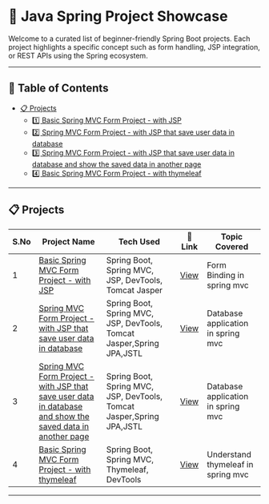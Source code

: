 # 🌿 Java Spring Project Showcase

Welcome to a curated list of beginner-friendly Spring Boot projects. Each project highlights a specific concept such as form handling, JSP integration, or REST APIs using the Spring ecosystem.

---

## 📘 Table of Contents

- [📋 Projects](#-projects)
  - [1️⃣ Basic Spring MVC Form Project - with JSP](#1️⃣-spring-mvc-form-project)
  - [2️⃣ Spring MVC Form Project - with JSP that save user data in database](#2️⃣-spring-mvc-form2-project)
  - [3️⃣ Spring MVC Form Project - with JSP that save user data in database and show the saved data in another page](#3️⃣-spring-mvc-form3-project)
  - [4️⃣ Basic Spring MVC Form Project - with thymeleaf](#4️⃣-spring-mvc-form4-project)

---

## 📋 Projects

| S.No | Project Name                                                                                                                               | Tech Used                                                             | 🔗 Link                            | Topic Covered                      |
| ---- | ------------------------------------------------------------------------------------------------------------------------------------------ | --------------------------------------------------------------------- | ---------------------------------- | ---------------------------------- |
| 1    | [Basic Spring MVC Form Project - with JSP](#1️⃣-spring-mvc-form-project)                                                                    | Spring Boot, Spring MVC, JSP, DevTools, Tomcat Jasper                 | [View](./1FormProject/README.md)   | Form Binding in spring mvc         |
| 2    | [Spring MVC Form Project - with JSP that save user data in database](#2️⃣-spring-mvc-form2-project)                                         | Spring Boot, Spring MVC, JSP, DevTools, Tomcat Jasper,Spring JPA,JSTL | [View](./2FormProject-2/README.md) | Database application in spring mvc |
| 3    | [Spring MVC Form Project - with JSP that save user data in database and show the saved data in another page](#3️⃣-spring-mvc-form3-project) | Spring Boot, Spring MVC, JSP, DevTools, Tomcat Jasper,Spring JPA,JSTL | [View](./2FormProject-3/README.md) | Database application in spring mvc |
| 4    | [Basic Spring MVC Form Project - with thymeleaf](#4️⃣-spring-mvc-form4-project)                                                             | Spring Boot, Spring MVC, Thymeleaf, DevTools                          | [View](./2FormProject-3/README.md) | Understand thymeleaf in spring mvc |

---
